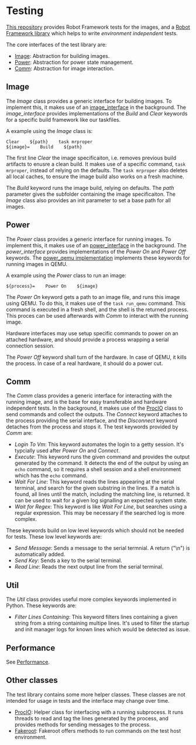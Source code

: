 # Testing

[This repository](https://github.com/Elektrobit/ebcl_template/robot_tests)
provides Robot Framework tests for the images, and a
[Robot Framework library](https://github.com/Elektrobit/ebcl_template/robot_tests/lib)
which helps to write _environment independent_ tests.

The core interfaces of the test library are:

- [Image](https://github.com/Elektrobit/ebcl_template/robot_tests/lib/Image.py):
  Abstraction for building images.
- [Power](https://github.com/Elektrobit/ebcl_template/robot_tests/lib/Power.py):
  Abstraction for power state management.
- [Comm](https://github.com/Elektrobit/ebcl_template/robot_tests/lib/Comm.py):
  Abstraction for image interaction.

## Image

The _Image_ class provides a generic interface for building images.
To implement this, it makes use of an
[image_interface](https://github.com/Elektrobit/ebcl_template/robot_tests/lib/interfaces/image_interface.py)
in the background.
The _image_interface_ provides implementations of the _Build_ and _Clear_ keywords
for a specific build framework like our taskfiles.

A example using the _Image_ class is:

```
Clear    ${path}    task mrproper
${image}=    Build    ${path}
```

The first line _Clear_ the image specificaiton,
i.e. removes previous build artifacts to enusre a clean build.
It makes use of a specific command, `task mrproper`, instead of relying on the defaults.
The `task mrproper` also deletes all local caches,
to ensure the image build also works on a fresh machine.

The _Build_ keyword runs the image build, relying on defaults.
The _path_ parameter gives the subfolder containing the image specificaiton.
The _Image_ class also provides an init parameter to set a base path for all images.

## Power

The _Power_ class provides a generic interface for running images.
To implement this, it makes use of an
[power_interface](https://github.com/Elektrobit/ebcl_template/robot_tests/lib/interfaces/power_interface.py)
in the background.
The _power_interface_ provides implementations of the _Power On_ and _Power Off_ keywords.
The [power_qemu implementation](https://github.com/Elektrobit/ebcl_template/robot_tests/lib/interfaces/power_qemu.py)
implements these keywords for running images in QEMU.

A example using the _Power_ class to run an image:

```
${process}=    Power On    ${image}
```

The _Power On_ keyword gets a path to an image file, and runs this image using QEMU.
To do this, it makes use of the `task run_qemu` command.
This command is executed in a fresh shell, and the shell is the returned process.
This proces can be used afterwards with _Comm_ to interact with the running image.

Hardware interfaces may use setup specific commands to power on an attached hardware,
and should provide a process wrapping a serial connection session.

The _Power Off_ keyword shall turn of the hardware.
In case of QEMU, it kills the process.
In case of a real hardware, it should do a power cut.

## Comm

The _Comm_ class provides a generic interface for interacting with the running image,
and is the base for easy transferable and hardware independent tests.
In the background, it makes use of the 
[ProcIO](https://github.com/Elektrobit/ebcl_template/robot_tests/lib/util/proc_io.py)
class to send commands and collect the outputs.
The _Connect_ keyword attaches to the process providing the serial interface,
and the _Disconnect_ keyword detaches from the process and stops it.
The test keywords provided by _Comm_ are:

- _Login To Vm_: This keyword automates the login to a getty session.
  It's typcially used after _Power On_ and _Connect_.
- _Execute_: This keyword runs the given command and provides the output
  generated by the command. It detects the end of the output by using an
  `echo` command, so it requires a shell session and a shell environment
  which has the `echo` command.
- _Wait For Line_: This keyword reads the lines appearing at the serial terminal,
  and search for the given substring in the lines. If a match is found, all lines
  until the match, including the matching line, is returned. It can be used to
  wait for a given log signalling an expected system state.
- _Wait for Regex_: This keyword is like _Wait For Line_, but searches using
  a regular expression. This may be necessary if the searched log is more complex.

These keywords build on low level keywords which should not be needed for tests.
These low level keywords are:

- _Send Message_: Sends a message to the serial termnial. A return ("\\n") is
  automatically added.
- _Send Key_: Sends a key to the serial terminal.
- _Read Line_: Reads the next output line from the serial terminal.

## Util

The _Util_ class provides useful more complex keywords implemented in Python.
These keywords are:

- _Filter Lines Containing_: This keyword filters lines containing a given string
  from a string containing multipe lines. It's used to filter the startup and
  init manager logs for known lines which would be detected as issue.

## Performance

See [Performance](./performance.md).

## Other classes

The test library contains some more helper classes.
These classes are not intended for usage in tests and the interface may change over time.

- [ProcIO](https://github.com/Elektrobit/ebcl_template/robot_tests/lib/util/proc_io.py):
  Helper class for interfacing with a running subprocess. It runs threads to read and tag
  the lines generated by the process, and provides methods for sending messages to the process.
- [Fakeroot](https://github.com/Elektrobit/ebcl_template/robot_tests/lib/Fakeroot.py):
  Fakeroot offers methods to run commands on the test host environment.
